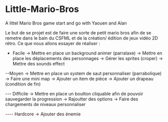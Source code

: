 # Little-Mario-Bros
A littel Mario Bros game start and go with Yaouen and Alan

Le but de se projet est de faire une sorte de petit mario bros afin de se remetre dans le bain du CSFML et de la création/ édition de jeux vidéo 2D rétro. Ce que nous allons essayer de réaliser :

- Facile
-> Mettre en place un background animer (parralaxe)
-> Mettre en place les déplacements des personnages
-> Gérer les sprites (croper)
-> Mettre des sounds effect

--Moyen
-> Mettre en place un system de saut personnaliser (parrabolique)
-> Faire une mini map
-> Ajouter un item de pièce
-> Ajouter un drapeau (condition de fin)

--- Difficile
-> Mettre en place un boutton cliquable afin de pouvoir sauvegarder la progression
-> Rajoutter des options
-> Faire des chargements de niveaux personnaliser

---- Hardcore
-> Ajouter des énemie
